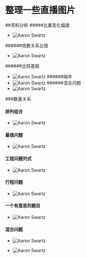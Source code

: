 # 整理一些直播图片
##资料分析
#####比重变化幅度
- ![Aaron Swartz](https://raw.githubusercontent.com/wsqlxhqq/wsqlxhqq.github.io/master/images/analysis/1.png)

######倍数关系比值
- ![Aaron Swartz](https://raw.githubusercontent.com/wsqlxhqq/wsqlxhqq.github.io/master/images/analysis/2.png)

######比较差距
- ![Aaron Swartz](https://raw.githubusercontent.com/wsqlxhqq/wsqlxhqq.github.io/master/images/analysis/3.png)
######隔年
- ![Aaron Swartz](https://raw.githubusercontent.com/wsqlxhqq/wsqlxhqq.github.io/master/images/analysis/4.png)
######混合问题
- ![Aaron Swartz](https://raw.githubusercontent.com/wsqlxhqq/wsqlxhqq.github.io/master/images/analysis/5.png)

###数量关系
#### 排列组合
- ![Aaron Swartz](https://raw.githubusercontent.com/wsqlxhqq/wsqlxhqq.github.io/master/images/Quantity/5.png)

#### 最值问题
- ![Aaron Swartz](https://raw.githubusercontent.com/wsqlxhqq/wsqlxhqq.github.io/master/images/Quantity/1.png)

#### 工程问题列式
- ![Aaron Swartz](https://raw.githubusercontent.com/wsqlxhqq/wsqlxhqq.github.io/master/images/Quantity/2.png)

#### 行程问题
- ![Aaron Swartz](https://raw.githubusercontent.com/wsqlxhqq/wsqlxhqq.github.io/master/images/Quantity/3.png)

#### 一个有意思的题目
- ![Aaron Swartz](https://raw.githubusercontent.com/wsqlxhqq/wsqlxhqq.github.io/master/images/Quantity/4.png)

#### 混合问题
- ![Aaron Swartz](https://raw.githubusercontent.com/wsqlxhqq/wsqlxhqq.github.io/master/images/Quantity/7.png)

- ![Aaron Swartz](https://raw.githubusercontent.com/wsqlxhqq/wsqlxhqq.github.io/master/images/Quantity/6.png)